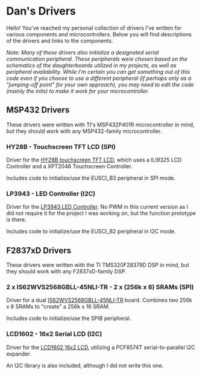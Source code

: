 # Dan's Drivers
Hello! You've reached my personal collection of drivers I've written for various components and microcontrollers. 
Below you will find descriptions of the drivers and links to the components.

*Note: Many of these drivers also initialize a designated serial communication peripheral. These peripherals were chosen based on the schematics of the daughterboards utilized in my projects, as well as peripheral availability. While I'm certain you can get something out of this code even if you choose to use a different peripheral (if perhaps only as a "jumping-off point" for your own approach), you may need to edit the code (mainly the inits) to make it work for your microcontroller.*

## MSP432 Drivers
These drivers were written with TI's MSP432P401R microcontroller in mind, but they should work with any MSP432-family microcontroller.
### HY28B - Touchscreen TFT LCD (SPI)
Driver for the [HY28B touchscreen TFT LCD](https://www.hotmcu.com/28-touch-screen-tft-lcd-with-all-interface-p-63.html), which uses a ILI9325 LCD Controller and a XPT2046 Touchscreen Controller. 

Includes code to initialize/use the EUSCI_B3 peripheral in SPI mode.

### LP3943 - LED Controller (I2C)
Driver for the [LP3943 LED Controller](https://www.ti.com/product/LP3943). No PWM in this current version as I did not require it for the project I was working on, but the function prototype is there. 

Includes code to initialize/use the EUSCI_B2 peripheral in I2C mode.


## F2837xD Drivers
These drivers were written with the TI TMS320F28379D DSP in mind, but they should work with any F2837xD-family DSP.
### 2 x IS62WVS2568GBLL-45NLI-TR - 2 x (256k x 8) SRAMs (SPI)
Driver for a dual [IS62WVS2568GBLL-45NLI-TR](https://www.mouser.com/ProductDetail/ISSI/IS62WVS2568GBLL-45NLI-TR?qs=F5EMLAvA7IDi1b3lWvG69A%3D%3D) board. Combines two 256k x 8 SRAMs to "create" a 256k x 16 SRAM. 

Includes code to initialize/use the SPIB peripheral.

### LCD1602 - 16x2 Serial LCD (I2C)
Driver for the [LCD1602 16x2 LCD](https://www.addicore.com/1602-16x2-Character-LCD-with-I2C-backpack-p/156.htm), utilizing a PCF8574T serial-to-parallel I2C expander. 

An I2C library is also included, although I did not write this one.
